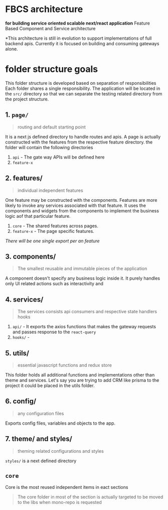 # FBCS architecture

**for building service oriented scalable next/react application**
Feature Based Component and Service architecture

\*This architecture is still in evolution to support implementations of full backend apis. Currently it is focused on building and consuming gateways alone.

# folder structure goals

This folder structure is developed based on separation of responsibilities
Each folder shares a single responsibility. The application will be located in the `src/` directory so that we can separate the testing related directory from the project structure.

## 1. `page/`

> routing and default starting point

It is a next js defined directory to handle routes and apis. A page is actually constructed with the features from the respective feature directory.
the folder will contain the following directories

1. `api` - The gate way APIs will be defined here
2. `feature-x`

## 2. features/

> individual independent features

One feature may be constructed with the components. Features are more likely to invoke any services associated with that feature. It uses the components and widgets from the components to implement the business logic aof that particular feature.

1. `core` - The shared features across pages.
2. `feature-x` - The page specific features.

_There will be one single export per an feature_

## 3. components/

> The smallest reusable and immutable pieces of the application

A component doesn't specify any business logic inside it. It purely handles only UI related actions such as interactivity and

## 4. services/

> The services consists api consumers and respective state handlers hooks

1. `api/` - It exports the axios functions that makes the gateway requests and passes response to the `react-query`
2. `hooks/` -

## 5. utils/

> essential javascript functions and redux store

This folder holds all additional functions and implementations other than theme and services. Let's say you are trying to add CRM like prisma to the project it could be placed in the utils folder.

## 6. config/

> any configuration files

Exports config files, variables and objects to the app.

## 7. theme/ and styles/

> theming related configurations and styles

`styles/` is a next defined directory

## `core`

Core is the most reused independent items in eact sections

> The core folder in most of the section is actually targeted to be moved to the libs when mono-repo is requested
